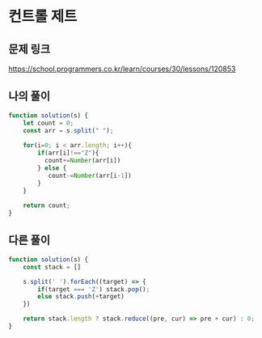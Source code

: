 # 컨트롤 제트

## 문제 링크

https://school.programmers.co.kr/learn/courses/30/lessons/120853
<br>

## 나의 풀이

```js
function solution(s) {
    let count = 0;
    const arr = s.split(" ");
    
    for(i=0; i < arr.length; i++){
        if(arr[i]!=="Z"){
          count+=Number(arr[i])
        } else {
           count-=Number(arr[i-1])
        }
    }
    
    return count;
}
```

## 다른 풀이
```js
function solution(s) {
    const stack = []

    s.split(' ').forEach((target) => {
        if(target === 'Z') stack.pop();
        else stack.push(+target)
    })

    return stack.length ? stack.reduce((pre, cur) => pre + cur) : 0;
}
```